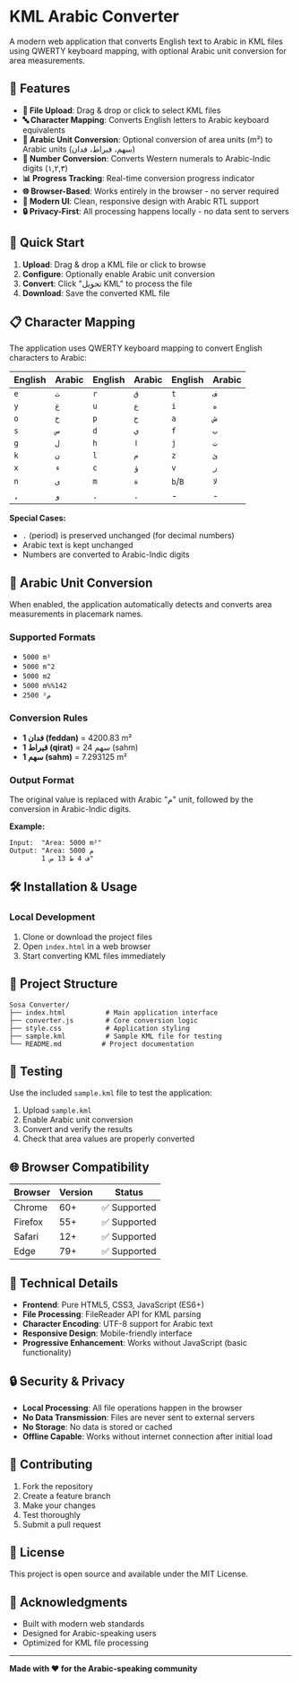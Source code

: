 # KML Arabic Converter

A modern web application that converts English text to Arabic in KML files using QWERTY keyboard mapping, with optional Arabic unit conversion for area measurements.

## 🌟 Features

- **📁 File Upload**: Drag & drop or click to select KML files
- **🔤 Character Mapping**: Converts English letters to Arabic keyboard equivalents
- **📏 Arabic Unit Conversion**: Optional conversion of area units (m²) to Arabic units (سهم، قيراط، فدان)
- **🔢 Number Conversion**: Converts Western numerals to Arabic-Indic digits (١,٢,٣)
- **📊 Progress Tracking**: Real-time conversion progress indicator
- **🌐 Browser-Based**: Works entirely in the browser - no server required
- **🎨 Modern UI**: Clean, responsive design with Arabic RTL support
- **🔒 Privacy-First**: All processing happens locally - no data sent to servers

## 🚀 Quick Start

1. **Upload**: Drag & drop a KML file or click to browse
2. **Configure**: Optionally enable Arabic unit conversion
3. **Convert**: Click "تحويل KML" to process the file
4. **Download**: Save the converted KML file

## 📋 Character Mapping

The application uses QWERTY keyboard mapping to convert English characters to Arabic:

| English | Arabic | English | Arabic | English | Arabic |
|---------|--------|---------|--------|---------|--------|
| `e` | `ث` | `r` | `ق` | `t` | `ف` |
| `y` | `غ` | `u` | `ع` | `i` | `ه` |
| `o` | `خ` | `p` | `ح` | `a` | `ش` |
| `s` | `س` | `d` | `ي` | `f` | `ب` |
| `g` | `ل` | `h` | `ا` | `j` | `ت` |
| `k` | `ن` | `l` | `م` | `z` | `ئ` |
| `x` | `ء` | `c` | `ؤ` | `v` | `ر` |
| `n` | `ى` | `m` | `ة` | `b`/`B` | `لا` |
| `,` | `و` | `.` | `.` | - | - |

**Special Cases:**
- `.` (period) is preserved unchanged (for decimal numbers)
- Arabic text is kept unchanged
- Numbers are converted to Arabic-Indic digits

## 📏 Arabic Unit Conversion

When enabled, the application automatically detects and converts area measurements in placemark names.

### Supported Formats
- `5000 m²`
- `5000 m^2`
- `5000 m2`
- `5000 m%%142`
- `2500 م²`

### Conversion Rules
- **1 فدان (feddan)** = 4200.83 m²
- **1 قيراط (qirat)** = 24 سهم (sahm)
- **1 سهم (sahm)** = 7.293125 m²

### Output Format
The original value is replaced with Arabic "م" unit, followed by the conversion in Arabic-Indic digits.

**Example:**
```
Input:  "Area: 5000 m²"
Output: "Area: 5000 م
        1 ف 4 ط 13 س"
```

## 🛠️ Installation & Usage

### Local Development
1. Clone or download the project files
2. Open `index.html` in a web browser
3. Start converting KML files immediately

## 📁 Project Structure

```
Sosa Converter/
├── index.html          # Main application interface
├── converter.js        # Core conversion logic
├── style.css           # Application styling
├── sample.kml          # Sample KML file for testing
└── README.md          # Project documentation
```

## 🧪 Testing

Use the included `sample.kml` file to test the application:

1. Upload `sample.kml`
2. Enable Arabic unit conversion
3. Convert and verify the results
4. Check that area values are properly converted

## 🌐 Browser Compatibility

| Browser | Version | Status |
|---------|---------|--------|
| Chrome | 60+ | ✅ Supported |
| Firefox | 55+ | ✅ Supported |
| Safari | 12+ | ✅ Supported |
| Edge | 79+ | ✅ Supported |

## 🔧 Technical Details

- **Frontend**: Pure HTML5, CSS3, JavaScript (ES6+)
- **File Processing**: FileReader API for KML parsing
- **Character Encoding**: UTF-8 support for Arabic text
- **Responsive Design**: Mobile-friendly interface
- **Progressive Enhancement**: Works without JavaScript (basic functionality)

## 🔒 Security & Privacy

- **Local Processing**: All file operations happen in the browser
- **No Data Transmission**: Files are never sent to external servers
- **No Storage**: No data is stored or cached
- **Offline Capable**: Works without internet connection after initial load

## 🤝 Contributing

1. Fork the repository
2. Create a feature branch
3. Make your changes
4. Test thoroughly
5. Submit a pull request

## 📄 License

This project is open source and available under the MIT License.

## 🙏 Acknowledgments

- Built with modern web standards
- Designed for Arabic-speaking users
- Optimized for KML file processing

---

**Made with ❤️ for the Arabic-speaking community** 